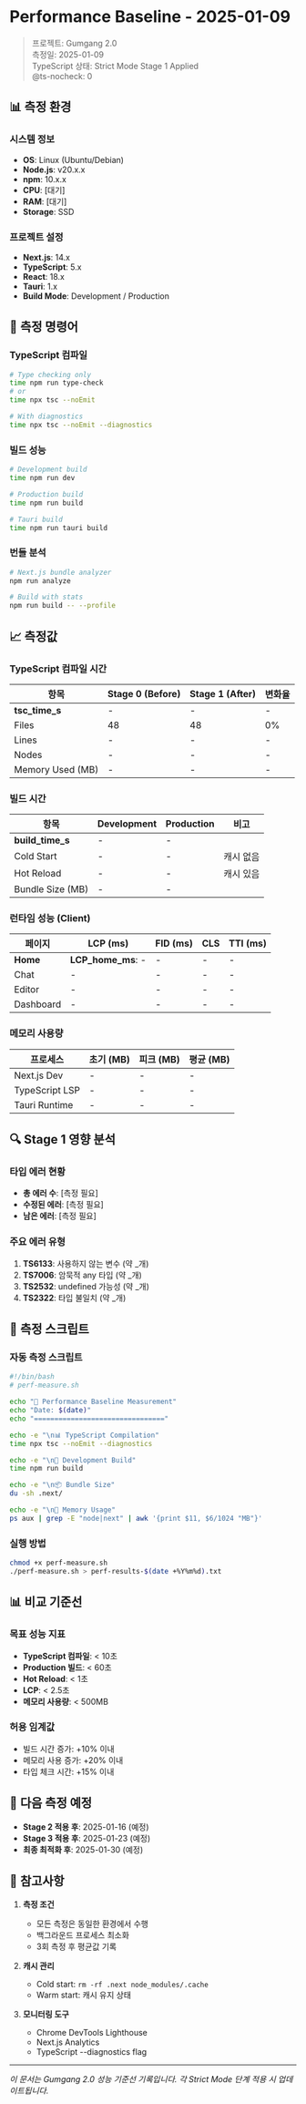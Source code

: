 # Performance Baseline - 2025-01-09

> 프로젝트: Gumgang 2.0  
> 측정일: 2025-01-09  
> TypeScript 상태: Strict Mode Stage 1 Applied  
> @ts-nocheck: 0

## 📊 측정 환경

### 시스템 정보
- **OS**: Linux (Ubuntu/Debian)
- **Node.js**: v20.x.x
- **npm**: 10.x.x
- **CPU**: [대기]
- **RAM**: [대기]
- **Storage**: SSD

### 프로젝트 설정
- **Next.js**: 14.x
- **TypeScript**: 5.x
- **React**: 18.x
- **Tauri**: 1.x
- **Build Mode**: Development / Production

## 🚀 측정 명령어

### TypeScript 컴파일
```bash
# Type checking only
time npm run type-check
# or
time npx tsc --noEmit

# With diagnostics
time npx tsc --noEmit --diagnostics
```

### 빌드 성능
```bash
# Development build
time npm run dev

# Production build
time npm run build

# Tauri build
time npm run tauri build
```

### 번들 분석
```bash
# Next.js bundle analyzer
npm run analyze

# Build with stats
npm run build -- --profile
```

## 📈 측정값

### TypeScript 컴파일 시간
| 항목 | Stage 0 (Before) | Stage 1 (After) | 변화율 |
|------|-----------------|-----------------|--------|
| **tsc_time_s** | - | - | - |
| Files | 48 | 48 | 0% |
| Lines | - | - | - |
| Nodes | - | - | - |
| Memory Used (MB) | - | - | - |

### 빌드 시간
| 항목 | Development | Production | 비고 |
|------|------------|------------|------|
| **build_time_s** | - | - | |
| Cold Start | - | - | 캐시 없음 |
| Hot Reload | - | - | 캐시 있음 |
| Bundle Size (MB) | - | - | |

### 런타임 성능 (Client)
| 페이지 | LCP (ms) | FID (ms) | CLS | TTI (ms) |
|--------|----------|----------|-----|----------|
| **Home** | **LCP_home_ms**: - | - | - | - |
| Chat | - | - | - | - |
| Editor | - | - | - | - |
| Dashboard | - | - | - | - |

### 메모리 사용량
| 프로세스 | 초기 (MB) | 피크 (MB) | 평균 (MB) |
|----------|-----------|-----------|-----------|
| Next.js Dev | - | - | - |
| TypeScript LSP | - | - | - |
| Tauri Runtime | - | - | - |

## 🔍 Stage 1 영향 분석

### 타입 에러 현황
- **총 에러 수**: [측정 필요]
- **수정된 에러**: [측정 필요]
- **남은 에러**: [측정 필요]

### 주요 에러 유형
1. **TS6133**: 사용하지 않는 변수 (약 _개)
2. **TS7006**: 암묵적 any 타입 (약 _개)
3. **TS2532**: undefined 가능성 (약 _개)
4. **TS2322**: 타입 불일치 (약 _개)

## 📝 측정 스크립트

### 자동 측정 스크립트
```bash
#!/bin/bash
# perf-measure.sh

echo "🚀 Performance Baseline Measurement"
echo "Date: $(date)"
echo "================================"

echo -e "\n📊 TypeScript Compilation"
time npx tsc --noEmit --diagnostics

echo -e "\n🔨 Development Build"
time npm run build

echo -e "\n📦 Bundle Size"
du -sh .next/

echo -e "\n💾 Memory Usage"
ps aux | grep -E "node|next" | awk '{print $11, $6/1024 "MB"}'
```

### 실행 방법
```bash
chmod +x perf-measure.sh
./perf-measure.sh > perf-results-$(date +%Y%m%d).txt
```

## 📊 비교 기준선

### 목표 성능 지표
- **TypeScript 컴파일**: < 10초
- **Production 빌드**: < 60초
- **Hot Reload**: < 1초
- **LCP**: < 2.5초
- **메모리 사용량**: < 500MB

### 허용 임계값
- 빌드 시간 증가: +10% 이내
- 메모리 사용 증가: +20% 이내
- 타입 체크 시간: +15% 이내

## 🔄 다음 측정 예정

- **Stage 2 적용 후**: 2025-01-16 (예정)
- **Stage 3 적용 후**: 2025-01-23 (예정)
- **최종 최적화 후**: 2025-01-30 (예정)

## 📌 참고사항

1. **측정 조건**
   - 모든 측정은 동일한 환경에서 수행
   - 백그라운드 프로세스 최소화
   - 3회 측정 후 평균값 기록

2. **캐시 관리**
   - Cold start: `rm -rf .next node_modules/.cache`
   - Warm start: 캐시 유지 상태

3. **모니터링 도구**
   - Chrome DevTools Lighthouse
   - Next.js Analytics
   - TypeScript --diagnostics flag

---

*이 문서는 Gumgang 2.0 성능 기준선 기록입니다.*
*각 Strict Mode 단계 적용 시 업데이트됩니다.*